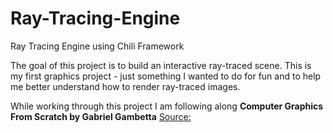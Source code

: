 # Ray-Tracing-Engine
Ray Tracing Engine using Chili Framework

The goal of this project is to build an interactive ray-traced scene. This is my first graphics project - just something I wanted to do for fun and to help me 
better understand how to render ray-traced images.

While working through this project I am following along __Computer Graphics From Scratch by Gabriel Gambetta__ 
[Source: ](https://gabrielgambetta.com/computer-graphics-from-scratch/)
